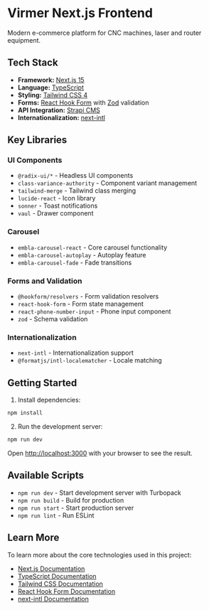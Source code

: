 # Virmer Next.js Frontend

Modern e-commerce platform for CNC machines, laser and router equipment.

## Tech Stack

- **Framework:** [Next.js 15](https://nextjs.org/)
- **Language:** [TypeScript](https://www.typescriptlang.org/)
- **Styling:** [Tailwind CSS 4](https://tailwindcss.com/)
- **Forms:** [React Hook Form](https://react-hook-form.com/) with [Zod](https://zod.dev/) validation
- **API Integration:** [Strapi CMS](https://strapi.io/)
- **Internationalization:** [next-intl](https://next-intl-docs.vercel.app/)
<!-- - **State Management:** React Hooks -->

## Key Libraries

### UI Components
- `@radix-ui/*` - Headless UI components
- `class-variance-authority` - Component variant management
- `tailwind-merge` - Tailwind class merging
- `lucide-react` - Icon library
- `sonner` - Toast notifications
- `vaul` - Drawer component

### Carousel
- `embla-carousel-react` - Core carousel functionality
- `embla-carousel-autoplay` - Autoplay feature
- `embla-carousel-fade` - Fade transitions

### Forms and Validation
- `@hookform/resolvers` - Form validation resolvers
- `react-hook-form` - Form state management
- `react-phone-number-input` - Phone input component
- `zod` - Schema validation

### Internationalization
- `next-intl` - Internationalization support
- `@formatjs/intl-localematcher` - Locale matching
<!-- - `negotiator` - Content negotiation -->

## Getting Started

1. Install dependencies:
```bash
npm install
```

2. Run the development server:
```bash
npm run dev
```

Open [http://localhost:3000](http://localhost:3000) with your browser to see the result.

## Available Scripts

- `npm run dev` - Start development server with Turbopack
- `npm run build` - Build for production
- `npm run start` - Start production server
- `npm run lint` - Run ESLint

## Learn More

To learn more about the core technologies used in this project:

- [Next.js Documentation](https://nextjs.org/docs)
- [TypeScript Documentation](https://www.typescriptlang.org/docs/)
- [Tailwind CSS Documentation](https://tailwindcss.com/docs)
- [React Hook Form Documentation](https://react-hook-form.com/docs)
- [next-intl Documentation](https://next-intl-docs.vercel.app/)